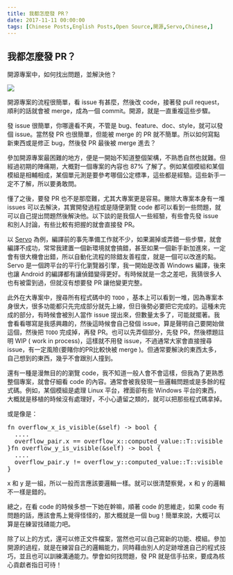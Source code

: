 ```yaml
---
title: 我都怎麼發 PR？
date: 2017-11-11 00:00:00
tags: [Chinese Posts,English Posts,Open Source,開源,Servo,Chinese,]
---
```



## 我都怎麼發 PR？

開源專案中，如何找出問題，並解決他？

<img class="dz t u gw ak" src="https://miro.medium.com/max/1920/0*1MIgNKX6H7wFYTGp.jpg" role="presentation"><br/>

開源專案的流程很簡單，看 issue 有甚麼，然後改 code，接著發 pull request，順利的話就會被 merge，成為一個 commit。開源，就是一直重複這些步驟。

發 issue 很簡單，你哪邊看不爽，不管是 bug、feature、doc、style，就可以發個 issue。當然發 PR 也很簡單，但能被 merge 的 PR 就不簡單。所以如何寫點新東西或是修正 bug，然後發 PR 最後被 merge 進去？

參加開源專案最困難的地方，便是一開始不知道整個架構，不熟悉自然也就難。但經過初期的陣痛期，大概對一個專案的內容也 87% 了解了。例如某個模組和某個模組是相輔相成，某個單元測是要參考哪個公定標準，這些都是經驗。這些新手一定不了解，所以要勇敢問。

懂了之後，要發 PR 也不是那麼難，尤其大專案更是容易。撇除大專案本身有一堆 issues 可以去解決，其實開發過程或是隨便瀏覽 code 都可以看到一些問題，就可以自己提出問題然後解決他。以下談的是我個人一些經驗，有些會先發 issue 和別人討論，有些比較有把握的就會直接發 PR。

以 <a href="https://github.com/servo/servo" class="dj by hl hm hn ho" target="_blank" rel="noopener nofollow">Servo</a> 為例，編譯前的事先準備工作就不少，如果漏掉或弄錯一些步驟，就會編譯不成功，常常我建置一個新環境就會搞錯，甚至如果一個新手新加進來，一定會有很大機會出錯，所以自動化流程的除錯友善程度，就是一個可以改進的點。Servo 是一個跨平台的平行化瀏覽器引擎，我一開始是改善 Windows 編譯，後來也讓 Android 的編譯都有讓偵錯變得更好。有時候就是一念之差吧，我猜很多人也有被雷到過，但就沒有想要發 PR 讓他變更完整。

此外在大專案中，搜尋所有程式碼中的 <code class="ha hp hq hr hs b">TODO</code> ，基本上可以看到一堆，因為專案本身很大，很多功能都只先完成部分就先上線，但日後勢必要把它完成的。這種未完成的部分，有時候會被別人當作 issue 提出來，但數量太多了，可能就擺著。我會看看哪寫是我感興趣的，然後這時候會自己發個 issue，算是聲明自己要開始做這個，然後把 <code class="ha hp hq hr hs b">TODO</code> 完成掉，再發 PR。也可以先弄個部分，先發 PR，然後標題註明 WIP ( work in process)，這樣就不用發 issue，不過通常大家會直接搜尋 issue，有一定風險(要賭你的PR比較快被 merge )。但通常要解決的東西太多，自己想到的東西，幾乎不會跟別人撞到。

還有一種是漫無目的的瀏覽 code，我不知道一般人會不會這樣，但我為了更熟悉整個專案，就會仔細看 code 的內容。通常會被我發現一些邏輯問題或是多餘的程式碼。例如，某個模組是處理 Linux 平台，裡面卻有些 Windows 平台的東西，大概就是移植的時候沒有處理好，不小心遺留之類的，就可以把那些程式碼拿掉。

或是像是：

<pre><span id="4be7" class="hv hw em at hs b fd hx hy r hz">fn overflow_x_is_visible(&amp;self) -&gt; bool {<br>  ....<br>  overflow_pair.x == overflow_x::computed_value::T::visible<br>}</span><span id="f74f" class="hv hw em at hs b fd ia ib ic id ie hy r hz">fn overflow_y_is_visible(&amp;self) -&gt; bool {<br>  ....<br>  overflow_pair.y != overflow_y::computed_value::T::visible<br>}</span></pre>

x 和 y 是一組，所以一般而言應該要邏輯一樣。就可以很清楚察覺，x 和 y 的邏輯不一樣是錯的。

總之，在看 code 的時候多想一下她在幹嘛，順著 code 的思維走，如果 code 有問題的話，應該會馬上覺得怪怪的，那大概就是一個 bug！簡單來說，大概可以算是在練習找碴能力吧。

除了以上的方式，還可以修正文件檔案，當然也可以自己寫新的功能、模組。參加開源的過程，就是在練習自己的邏輯能力，同時藉由別人的足跡增進自己的程式技巧，並且也可以訓練溝通能力。學會如何找問題，發 PR 就是信手拈來，要成為核心貢獻者指日可待！